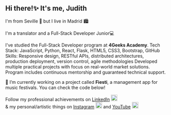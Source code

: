 ## Hi there!✨ It's me, Judith

I'm from Seville 💃 but I live in Madrid 🏙️

I'm a translator and a Full-Stack Developer Junior💻

I've studied the Full-Stack Developer program at **4Geeks Academy**.
Tech Stack: JavaScript, Python, React, Flask, HTML5, CSS3, Bootstrap, GitHub
Skills: Responsive design, RESTful APIs, distributed architectures, production deployment, version control, agile methodologies
Developed multiple practical projects with focus on real-world market solutions. Program includes continuous mentorship and guaranteed technical support.

🔭 I’m currently working on a project called **Fiesti**, a management app for music festivals. You can check the code below!

Follow my professional achievements on [LinkedIn](https://www.linkedin.com/in/judith-ramirez-15048397/) <img src="https://content.linkedin.com/content/dam/me/business/en-us/amp/xbu/linkedin-revised-brand-guidelines/in-logo/fg/brand-inlogo-hero-fg-dsk-v01.png.original.png" style="height:20px">  
& my personal/artistic things on [Instagram](https://www.instagram.com/judiththth/?hl=es) <img src="https://logodownload.org/wp-content/uploads/2017/04/instagram-logo-3.png" style="height:20px"> and [YouTube](https://www.youtube.com/@Judiththth) <img src="https://upload.wikimedia.org/wikipedia/commons/e/ef/Youtube_logo.png" style="height:20px">
<!--
**Judiththth/judiththth** is a ✨ _special_ ✨ repository because its `README.md` (this file) appears on your GitHub profile.

Here are some ideas to get you started:

- 🔭 I’m currently working on ...
- 🌱 I’m currently learning ...
- 👯 I’m looking to collaborate on ...
- 🤔 I’m looking for help with ...
- 💬 Ask me about ...
- 📫 How to reach me: ...
- 😄 Pronouns: ...
- ⚡ Fun fact: ...
-->
